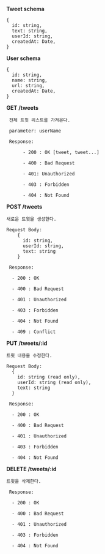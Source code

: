 **Tweet schema**
```
{
  id: string,
  text: string,
  userId: string,
  createdAt: Date,
}
```
**User schema**
```
{
  id: string,
  name: string,
  url: string,
  createdAt: Date,
}
```

**GET /tweets**

     전체 트윗 리스트를 가져온다.
     
     parameter: userName

     Response:

          - 200 : OK [tweet, tweet...]

          - 400 : Bad Request
          
          - 401: Unauthorized

          - 403 : Forbidden

          - 404 : Not Found


**POST /tweets**

    새로운 트윗을 생성한다.
    
    Request Body:
        {
          id: string,
          userId: string,
          text: string
        }
    
     Response:

      - 200 : OK

      - 400 : Bad Request
     
      - 401 : Unauthorized

      - 403 : Forbidden

      - 404 : Not Found
      
      - 409 : Conflict

**PUT /tweets/:id**

    트윗 내용을 수정한다.
    
    Request Body:
      {
        id: string (read only),
        userId: string (read only),
        text: string
      }
    
     Response:

      - 200 : OK

      - 400 : Bad Request
      
      - 401 : Unauthorized

      - 403 : Forbidden

      - 404 : Not Found

**DELETE /tweets/:id**

    트윗을 삭제한다.
    
     Response:

      - 200 : OK

      - 400 : Bad Request
      
      - 401 : Unauthorized

      - 403 : Forbidden

      - 404 : Not Found
